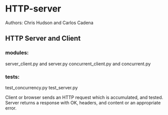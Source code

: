 # HTTP-server
Authors: Chris Hudson and Carlos Cadena

## HTTP Server and Client
### modules:
server_client.py and server.py
concurrent_client.py and concurrent.py
### tests:
test_concurrency.py
test_server.py

Client or browser sends an HTTP request which is accumulated, and tested. Server returns a response with OK, headers, and content or an appropriate error.
